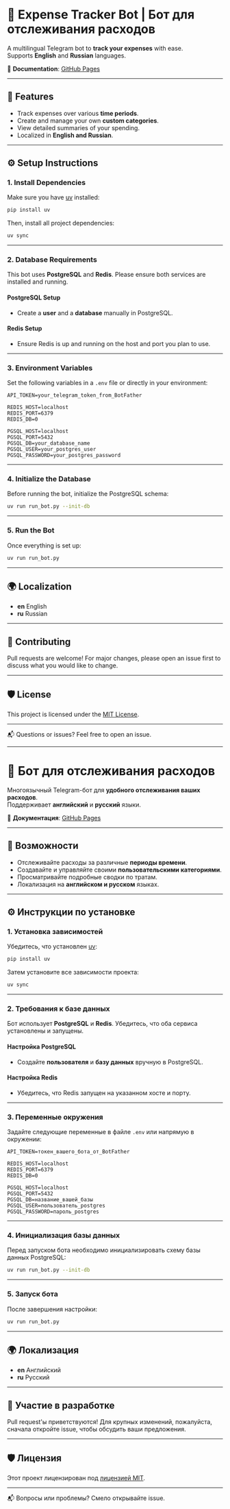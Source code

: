 # 💸 Expense Tracker Bot | Бот для отслеживания расходов

A multilingual Telegram bot to **track your expenses** with ease.  
Supports **English** and **Russian** languages.

📖 **Documentation**: [GitHub Pages](https://balconyrewrap.github.io/expense_tg_bot/)

---

## 🚀 Features

- Track expenses over various **time periods**.
- Create and manage your own **custom categories**.
- View detailed summaries of your spending.
- Localized in **English and Russian**.

---

## ⚙️ Setup Instructions

### 1. Install Dependencies

Make sure you have [uv](https://github.com/astral-sh/uv) installed:

```bash
pip install uv
```

Then, install all project dependencies:

```bash
uv sync
```

---

### 2. Database Requirements

This bot uses **PostgreSQL** and **Redis**. Please ensure both services are installed and running.

#### PostgreSQL Setup

- Create a **user** and a **database** manually in PostgreSQL.

#### Redis Setup

- Ensure Redis is up and running on the host and port you plan to use.

---

### 3. Environment Variables

Set the following variables in a `.env` file or directly in your environment:

```env
API_TOKEN=your_telegram_token_from_BotFather

REDIS_HOST=localhost
REDIS_PORT=6379
REDIS_DB=0

PGSQL_HOST=localhost
PGSQL_PORT=5432
PGSQL_DB=your_database_name
PGSQL_USER=your_postgres_user
PGSQL_PASSWORD=your_postgres_password
```

---

### 4. Initialize the Database

Before running the bot, initialize the PostgreSQL schema:

```bash
uv run run_bot.py --init-db
```

---

### 5. Run the Bot

Once everything is set up:

```bash
uv run run_bot.py
```

---

## 🌍 Localization

- **en** English
- **ru** Russian

---

## 🧩 Contributing

Pull requests are welcome! For major changes, please open an issue first to discuss what you would like to change.

---

## 🛡️ License

This project is licensed under the [MIT License](LICENSE).

---

📬 Questions or issues? Feel free to open an issue.

---

# 💸 Бот для отслеживания расходов

Многоязычный Telegram-бот для **удобного отслеживания ваших расходов**.  
Поддерживает **английский** и **русский** языки.

📖 **Документация**: [GitHub Pages](https://balconyrewrap.github.io/expense_tg_bot/)

---

## 🚀 Возможности

- Отслеживайте расходы за различные **периоды времени**.
- Создавайте и управляйте своими **пользовательскими категориями**.
- Просматривайте подробные сводки по тратам.
- Локализация на **английском и русском** языках.

---

## ⚙️ Инструкции по установке

### 1. Установка зависимостей

Убедитесь, что установлен [uv](https://github.com/astral-sh/uv):

```bash
pip install uv
```

Затем установите все зависимости проекта:

```bash
uv sync
```

---

### 2. Требования к базе данных

Бот использует **PostgreSQL** и **Redis**. Убедитесь, что оба сервиса установлены и запущены.

#### Настройка PostgreSQL

- Создайте **пользователя** и **базу данных** вручную в PostgreSQL.

#### Настройка Redis

- Убедитесь, что Redis запущен на указанном хосте и порту.

---

### 3. Переменные окружения

Задайте следующие переменные в файле `.env` или напрямую в окружении:

```env
API_TOKEN=токен_вашего_бота_от_BotFather

REDIS_HOST=localhost
REDIS_PORT=6379
REDIS_DB=0

PGSQL_HOST=localhost
PGSQL_PORT=5432
PGSQL_DB=название_вашей_базы
PGSQL_USER=пользователь_postgres
PGSQL_PASSWORD=пароль_postgres
```

---

### 4. Инициализация базы данных

Перед запуском бота необходимо инициализировать схему базы данных PostgreSQL:

```bash
uv run run_bot.py --init-db
```

---

### 5. Запуск бота

После завершения настройки:

```bash
uv run run_bot.py
```

---

## 🌍 Локализация

- **en** Английский
- **ru** Русский

---

## 🧩 Участие в разработке

Pull request'ы приветствуются! Для крупных изменений, пожалуйста, сначала откройте issue, чтобы обсудить ваши предложения.

---

## 🛡️ Лицензия

Этот проект лицензирован под [лицензией MIT](LICENSE).

---

📬 Вопросы или проблемы? Смело открывайте issue.
